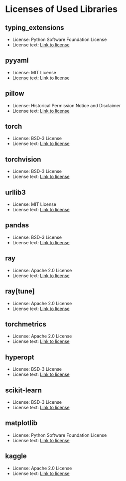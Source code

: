 # Licenses of Used Libraries

## typing_extensions
- License: Python Software Foundation License
- License text: [Link to license](https://opensource.org/licenses/Python-2.0)

## pyyaml
- License: MIT License
- License text: [Link to license](https://opensource.org/licenses/MIT)

## pillow
- License: Historical Permission Notice and Disclaimer
- License text: [Link to license](https://opensource.org/licenses/HPND)

## torch
- License: BSD-3 License
- License text: [Link to license](https://opensource.org/licenses/BSD-3-Clause)

## torchvision
- License: BSD-3 License
- License text: [Link to license](https://opensource.org/licenses/BSD-3-Clause)

## urllib3
- License: MIT License
- License text: [Link to license](https://opensource.org/licenses/MIT)

## pandas
- License: BSD-3 License
- License text: [Link to license](https://opensource.org/licenses/BSD-3-Clause)

## ray
- License: Apache 2.0 License
- License text: [Link to license](https://opensource.org/licenses/Apache-2.0)

## ray[tune]
- License: Apache 2.0 License
- License text: [Link to license](https://opensource.org/licenses/Apache-2.0)

## torchmetrics
- License: Apache 2.0 License
- License text: [Link to license](https://opensource.org/licenses/Apache-2.0)

## hyperopt
- License: BSD-3 License
- License text: [Link to license](https://opensource.org/licenses/BSD-3-Clause)

## scikit-learn
- License: BSD-3 License
- License text: [Link to license](https://opensource.org/licenses/BSD-3-Clause)

## matplotlib
- License: Python Software Foundation License
- License text: [Link to license](https://opensource.org/licenses/Python-2.0)

## kaggle
- License: Apache 2.0 License
- License text: [Link to license](https://opensource.org/licenses/Apache-2.0)
